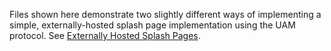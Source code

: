 Files shown here demonstrate two slightly different ways of implementing a simple, externally-hosted splash page implementation using the UAM protocol. See [Externally Hosted Splash Pages](../../README.md).
